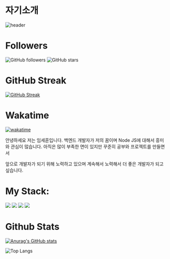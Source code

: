 # 자기소개

![header](https://capsule-render.vercel.app/api?type=wave&color=auto&height=300&section=header&text=Hello%20World!&fontSize=90&animation=fadeIn)


# Followers
![GitHub followers](https://img.shields.io/github/followers/umsehun?style=social)
![GitHub stars](https://img.shields.io/github/stars/umsehun/umsehun?style=social)

# GitHub Streak
[![GitHub Streak](https://streak-stats.demolab.com/?user=umsehun&theme=dark)](https://git.io/streak-stats)



# Wakatime
[![wakatime](https://wakatime.com/badge/user/75fc2ddd-ebf0-40d8-847d-ea29a833568a.svg)](https://wakatime.com/@75fc2ddd-ebf0-40d8-847d-ea29a833568a)


안녕하세요 저는 임세훈입니다. 백엔드 개발자가 저의 꿈이며
Node JS에 대해서 흥미와 관심이 많습니다.
아직은 많이 부족한 면이 있지만 
꾸준히 공부와 프로젝트를 만들면서


앞으로 개발자가 되기 위해 노력하고 있으며
계속해서 노력해서 더 좋은 개발자가 되고 싶습니다.

# My Stack: 
<img src="https://img.shields.io/badge/CSS3-1572B6?style=flat-square&logo=CSS3&logoColor=white"/> 
<img src="https://img.shields.io/badge/HTML5-E34F26?style=flat-square&logo=HTML5&logoColor=white"/> 
<img src="https://img.shields.io/badge/JavaScript-F7DF1E?style=flat-square&logo=JavaScript&logoColor=white"/>
<img src="https://img.shields.io/badge/Node.js-339933?style=flat-square&logo=Node.js&logoColor=white"/>






# Github Stats
[![Anurag's GitHub stats](https://github-readme-stats.vercel.app/api?username=umsehun&show_icons=true&theme=radical)](https://github.com/anuraghazra/github-readme-stats)


![Top Langs](https://github-readme-stats.vercel.app/api/top-langs/?username=umsehun&layout=compact&theme=nord&hide_border=true&count_private=true)



